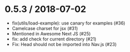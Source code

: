 
0.5.3 / 2018-07-02
==================

  * fix(utils/load-example): use canary for examples (#36)
  * Camelcase charset for jsx (#31)
  * Mentioned in Awesome Next JS (#25)
  * fix: add check for current directory (#21)
  * Fix: Head should not be imported into Nav.js (#23)
